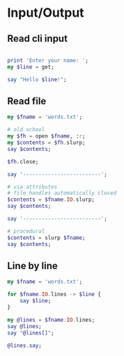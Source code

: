 # Input/Output

## Read cli input

```raku

print 'Enter your name: ';
my $line = get;

say "Hello $line!";
```

## Read file

```raku
my $fname = 'words.txt';

# old school
my $fh = open $fname, :r;
my $contents = $fh.slurp;
say $contents;

$fh.close;

say '-------------------------';

# via attributes
# file handles automatically closed
$contents = $fname.IO.slurp;
say $contents;

say '-------------------------';

# procedural
$contents = slurp $fname;
say $contents;
```

## Line by line

```raku
my $fname = 'words.txt';

for $fname.IO.lines -> $line {
    say $line;
}

my @lines = $fname.IO.lines;
say @lines;
say "@lines[]";

@lines.say;
```




